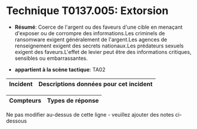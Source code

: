# Technique T0137.005: Extorsion

* **Résumé**: Coerce de l'argent ou des faveurs d'une cible en menaçant d'exposer ou de corrompre des informations.Les criminels de ransomware exigent généralement de l'argent.Les agences de renseignement exigent des secrets nationaux.Les prédateurs sexuels exigent des faveurs.L'effet de levier peut être des informations critiques, sensibles ou embarrassantes.

* **appartient à la scène tactique**: TA02


|Incident |Descriptions données pour cet incident |
|-------- |-------------------- |



|Compteurs |Types de réponse |
|-------- |-------------- |


Ne pas modifier au-dessus de cette ligne - veuillez ajouter des notes ci-dessous